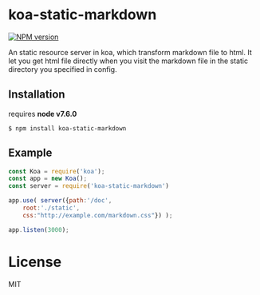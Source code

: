 # koa-static-markdown
[![NPM version][npm-image]][npm-url]

An static resource server in koa, which transform markdown file to html. It let you get html file directly when you visit the markdown file in the static directory you specified in config.

## Installation

 requires __node v7.6.0__ 

```
$ npm install koa-static-markdown
```

## Example

```js
const Koa = require('koa');
const app = new Koa();
const server = require('koa-static-markdown')

app.use( server({path:'/doc',
    root:'./static',
    css:"http://example.com/markdown.css"}) );

app.listen(3000);
```



# License

  MIT

[npm-image]: https://img.shields.io/npm/v/koa-static-markdown.svg?style=flat
[npm-url]: https://www.npmjs.com/package/koa-static-markdown
